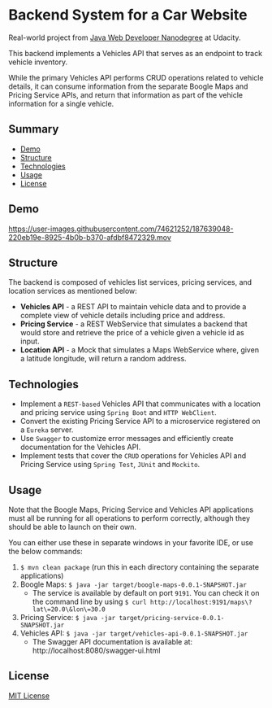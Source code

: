 # Backend System for a Car Website

Real-world project from [Java Web Developer Nanodegree](https://www.udacity.com/course/java-developer-nanodegree--nd035) at Udacity.

This backend implements a Vehicles API that serves as an endpoint to track vehicle inventory.

While the primary Vehicles API performs CRUD operations related to vehicle details, it can consume information from the separate Boogle Maps and Pricing Service APIs, and return that information as part of the vehicle information for a single vehicle.

## Summary

- [Demo](#demo)
- [Structure](#structure)
- [Technologies](#technologies)
- [Usage](#usage)
- [License](#license)

## Demo

https://user-images.githubusercontent.com/74621252/187639048-220eb19e-8925-4b0b-b370-afdbf8472329.mov

## Structure

The backend is composed of vehicles list services, pricing services, and location services as mentioned below:

- **Vehicles API** - a REST API to maintain vehicle data and to provide a complete view of vehicle details including price and address.
- **Pricing Service** - a REST WebService that simulates a backend that would store and retrieve the price of a vehicle given a vehicle id as input.
- **Location API** - a Mock that simulates a Maps WebService where, given a latitude longitude, will return a random address.

## Technologies

- Implement a `REST-based` Vehicles API that communicates with a location and pricing service using `Spring Boot` and `HTTP WebClient`.
- Convert the existing Pricing Service API to a microservice registered on a `Eureka` server.
- Use `Swagger` to customize error messages and efficiently create documentation for the Vehicles API.
- Implement tests that cover the `CRUD` operations for Vehicles API and Pricing Service using `Spring Test`, `JUnit` and `Mockito`.

## Usage

Note that the Boogle Maps, Pricing Service and Vehicles API applications must all be running for all operations to perform correctly, although they should be able to launch on their own.

You can either use these in separate windows in your favorite IDE, or use the below commands:

1. `$ mvn clean package` (run this in each directory containing the separate applications)
2. Boogle Maps: `$ java -jar target/boogle-maps-0.0.1-SNAPSHOT.jar`
    - The service is available by default on port `9191`. You can check it on the command line by using `$ curl http://localhost:9191/maps\?lat\=20.0\&lon\=30.0`
3. Pricing Service: `$ java -jar target/pricing-service-0.0.1-SNAPSHOT.jar`
4. Vehicles API: `$ java -jar target/vehicles-api-0.0.1-SNAPSHOT.jar`
    - The Swagger API documentation is available at: http://localhost:8080/swagger-ui.html

## License

[MIT License](LICENSE)
